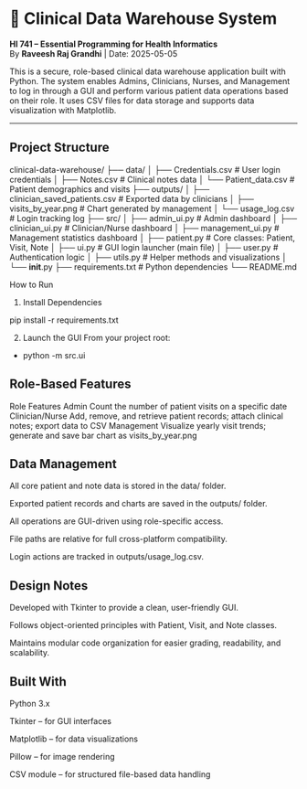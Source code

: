 # 🏥 Clinical Data Warehouse System

 **HI 741 – Essential Programming for Health Informatics**  
By **Raveesh Raj Grandhi** | Date: 2025-05-05

This is a secure, role-based clinical data warehouse application built with Python. The system enables Admins, Clinicians, Nurses, and Management to log in through a GUI and perform various patient data operations based on their role. It uses CSV files for data storage and supports data visualization with Matplotlib.

---

##  Project Structure

clinical-data-warehouse/
├── data/
│   ├── Credentials.csv            # User login credentials
│   ├── Notes.csv                  # Clinical notes data
│   └── Patient_data.csv           # Patient demographics and visits
├── outputs/
│   ├── clinician_saved_patients.csv  # Exported data by clinicians
│   ├── visits_by_year.png            # Chart generated by management
│   └── usage_log.csv                 # Login tracking log
├── src/
│   ├── admin_ui.py               # Admin dashboard
│   ├── clinician_ui.py           # Clinician/Nurse dashboard
│   ├── management_ui.py          # Management statistics dashboard
│   ├── patient.py                # Core classes: Patient, Visit, Note
│   ├── ui.py                     # GUI login launcher (main file)
│   ├── user.py                   # Authentication logic
│   ├── utils.py                  # Helper methods and visualizations
│   └── __init__.py
├── requirements.txt              # Python dependencies
└── README.md



 How to Run

1. Install Dependencies

pip install -r requirements.txt

2. Launch the GUI
From your project root:

 - python -m src.ui 


## Role-Based Features
Role	Features
Admin	Count the number of patient visits on a specific date
Clinician/Nurse	Add, remove, and retrieve patient records; attach clinical notes; export data to CSV
Management	Visualize yearly visit trends; generate and save bar chart as visits_by_year.png

## Data Management
All core patient and note data is stored in the data/ folder.

Exported patient records and charts are saved in the outputs/ folder.

All operations are GUI-driven using role-specific access.

File paths are relative for full cross-platform compatibility.

Login actions are tracked in outputs/usage_log.csv.

## Design Notes
Developed with Tkinter to provide a clean, user-friendly GUI.

Follows object-oriented principles with Patient, Visit, and Note classes.

Maintains modular code organization for easier grading, readability, and scalability.

## Built With
Python 3.x

Tkinter – for GUI interfaces

Matplotlib – for data visualizations

Pillow – for image rendering

CSV module – for structured file-based data handling


